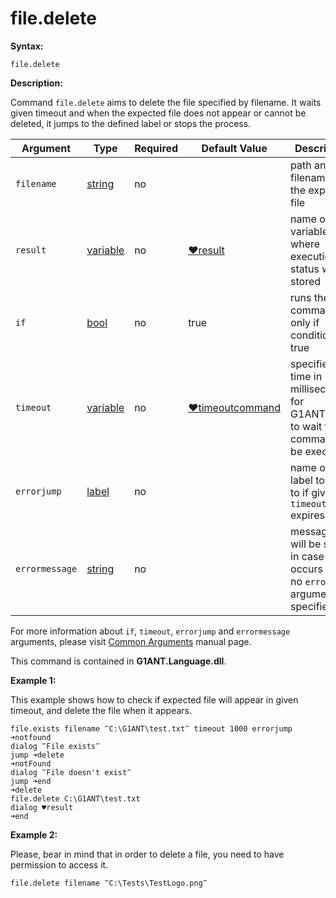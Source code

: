 # file.delete

**Syntax:**

```G1ANT
file.delete  
```

**Description:**

Command `file.delete` aims to delete the file specified by filename. It waits given timeout and when the expected file does not appear or cannot be deleted, it jumps to the defined label or stops the process.

| Argument | Type | Required | Default Value | Description |
| -------- | ---- | -------- | ------------- | ----------- |
|`filename`| [string](https://github.com/G1ANT-Robot/G1ANT.Manual/blob/master/G1ANT-Language/Structures/string.md) | no |  | path and filename of the expected file |
|`result`| [variable](https://github.com/G1ANT-Robot/G1ANT.Manual/blob/master/G1ANT-Language/Special-Characters/variable.md) | no | [♥result](https://github.com/G1ANT-Robot/G1ANT.Manual/blob/master/G1ANT-Language/Common-Arguments.md)  | name of variable where execution status will be stored |
|`if`| [bool](https://github.com/G1ANT-Robot/G1ANT.Manual/blob/master/G1ANT-Language/Structures/bool.md) | no | true | runs the command only if condition is true |
|`timeout`| [variable](https://github.com/G1ANT-Robot/G1ANT.Manual/blob/master/G1ANT-Language/Special-Characters/variable.md) | no | [♥timeoutcommand](https://github.com/G1ANT-Robot/G1ANT.Manual/blob/master/G1ANT-Language/Variables/Special-Variables.md)  | specifies time in milliseconds for G1ANT.Robot to wait for the command to be executed |
|`errorjump` | [label](https://github.com/G1ANT-Robot/G1ANT.Manual/blob/master/G1ANT-Language/Structures/label.md) | no | | name of the label to jump to if given `timeout` expires |
|`errormessage`| [string](https://github.com/G1ANT-Robot/G1ANT.Manual/blob/master/G1ANT-Language/Structures/string.md) | no |  | message that will be shown in case error occurs and no `errorjump` argument is specified |

For more information about `if`, `timeout`, `errorjump` and `errormessage` arguments, please visit [Common Arguments](https://github.com/G1ANT-Robot/G1ANT.Manual/blob/master/G1ANT-Language/Common-Arguments.md)  manual page.

This command is contained in **G1ANT.Language.dll**.

**Example 1:**

This example shows how to check if expected file will appear in given timeout, and delete the file when it appears.

```G1ANT
file.exists filename ‴C:\G1ANT\test.txt‴ timeout 1000 errorjump ➜notfound
dialog ‴File exists‴
jump ➜delete
➜notFound
dialog ‴File doesn't exist‴
jump ➜end
➜delete
file.delete C:\G1ANT\test.txt
dialog ♥result
➜end
```

**Example 2:**

Please, bear in mind that in order to delete a file, you need to have permission to access it.

```G1ANT
file.delete filename ‴C:\Tests\TestLogo.png‴
```

